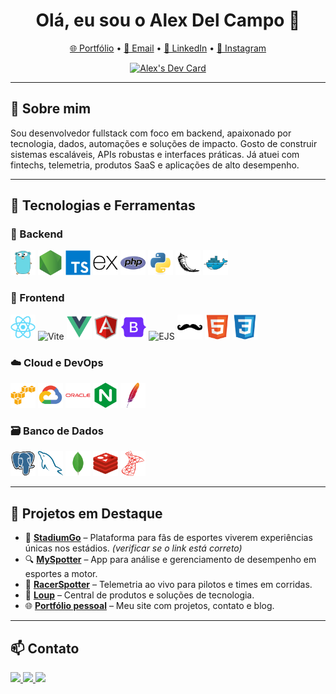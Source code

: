 <h1 align="center">Olá, eu sou o Alex Del Campo 👋</h1>

<p align="center">
  <a href="https://alexcampo.tech/">🌐 Portfólio</a> • 
  <a href="mailto:alex.mdcampo@gmail.com">📧 Email</a> • 
  <a href="https://www.linkedin.com/in/alexdelcampo/">💼 LinkedIn</a> • 
  <a href="https://instagram.com/amdcampo">📸 Instagram</a>
</p>

<p align="center">
  <a href="https://app.daily.dev/alexmaduenodelcampo">
    <img src="https://api.daily.dev/devcards/v2/RPTfkV9MntunWBZmDENDv.png?type=default&r=95i" width="300" alt="Alex's Dev Card"/>
  </a>
</p>

---

## 🚀 Sobre mim

Sou desenvolvedor fullstack com foco em backend, apaixonado por tecnologia, dados, automações e soluções de impacto. Gosto de construir sistemas escaláveis, APIs robustas e interfaces práticas. Já atuei com fintechs, telemetria, produtos SaaS e aplicações de alto desempenho.

---

## 🧠 Tecnologias e Ferramentas

### 🔧 Backend

<p>
  <img src="https://raw.githubusercontent.com/devicons/devicon/master/icons/go/go-original.svg" height="40" alt="Go"/>
  <img src="https://raw.githubusercontent.com/devicons/devicon/master/icons/nodejs/nodejs-original.svg" height="40" alt="Node.js"/>
  <img src="https://raw.githubusercontent.com/devicons/devicon/master/icons/typescript/typescript-original.svg" height="40" alt="TypeScript"/>
  <img src="https://raw.githubusercontent.com/devicons/devicon/master/icons/express/express-original.svg" height="40" alt="Express.js"/>
  <img src="https://raw.githubusercontent.com/devicons/devicon/master/icons/php/php-original.svg" height="40" alt="PHP"/>
  <img src="https://raw.githubusercontent.com/devicons/devicon/master/icons/python/python-original.svg" height="40" alt="Python"/>
  <img src="https://raw.githubusercontent.com/devicons/devicon/master/icons/flask/flask-original.svg" height="40" alt="Flask"/>
  <img src="https://raw.githubusercontent.com/devicons/devicon/master/icons/docker/docker-original.svg" height="40" alt="Docker"/>
</p>

### 🎨 Frontend

<p>
  <img src="https://raw.githubusercontent.com/devicons/devicon/master/icons/react/react-original.svg" height="40" alt="React"/>
  <img src="https://vitejs.dev/logo-with-shadow.png" height="40" alt="Vite"/>
  <img src="https://raw.githubusercontent.com/devicons/devicon/master/icons/vuejs/vuejs-original.svg" height="40" alt="Vue"/>
  <img src="https://raw.githubusercontent.com/devicons/devicon/master/icons/angularjs/angularjs-original.svg" height="40" alt="Angular"/>
  <img src="https://raw.githubusercontent.com/devicons/devicon/master/icons/bootstrap/bootstrap-plain.svg" height="40" alt="Bootstrap"/>
  <img src="https://cdn.icon-icons.com/icons2/2107/PNG/512/file_type_ejs_icon_130626.png" height="40" alt="EJS"/>
  <img src="https://raw.githubusercontent.com/devicons/devicon/master/icons/handlebars/handlebars-original.svg" height="40" alt="Handlebars"/>
  <img src="https://raw.githubusercontent.com/devicons/devicon/master/icons/html5/html5-original.svg" height="40" alt="HTML5"/>
  <img src="https://raw.githubusercontent.com/devicons/devicon/master/icons/css3/css3-original.svg" height="40" alt="CSS3"/>
</p>

### ☁️ Cloud e DevOps

<p>
  <img src="https://raw.githubusercontent.com/devicons/devicon/master/icons/amazonwebservices/amazonwebservices-original.svg" height="40" alt="AWS"/>
  <img src="https://raw.githubusercontent.com/devicons/devicon/master/icons/googlecloud/googlecloud-original.svg" height="40" alt="GCP"/>
  <img src="https://raw.githubusercontent.com/devicons/devicon/master/icons/oracle/oracle-original.svg" height="40" alt="Oracle Cloud"/>
  <img src="https://raw.githubusercontent.com/devicons/devicon/master/icons/nginx/nginx-original.svg" height="40" alt="NGINX"/>
  <img src="https://raw.githubusercontent.com/devicons/devicon/master/icons/apache/apache-original.svg" height="40" alt="Apache"/>
</p>

### 🗃️ Banco de Dados

<p>
  <img src="https://raw.githubusercontent.com/devicons/devicon/master/icons/postgresql/postgresql-original.svg" height="40" alt="PostgreSQL"/>
  <img src="https://raw.githubusercontent.com/devicons/devicon/master/icons/mysql/mysql-original.svg" height="40" alt="MySQL"/>
  <img src="https://raw.githubusercontent.com/devicons/devicon/master/icons/mongodb/mongodb-original.svg" height="40" alt="MongoDB"/>
  <img src="https://raw.githubusercontent.com/devicons/devicon/master/icons/redis/redis-original.svg" height="40" alt="Redis"/>
  <img src="https://raw.githubusercontent.com/devicons/devicon/master/icons/microsoftsqlserver/microsoftsqlserver-plain.svg" height="40" alt="SQL Server"/>
</p>

---

## 🧩 Projetos em Destaque

- 🎯 [**StadiumGo**](https://stadiumgo.io/) – Plataforma para fãs de esportes viverem experiências únicas nos estádios. *(verificar se o link está correto)*
- 🔍 [**MySpotter**](https://myspotter.app/) – App para análise e gerenciamento de desempenho em esportes a motor.
- 🏁 [**RacerSpotter**](https://racerspotter.app/) – Telemetria ao vivo para pilotos e times em corridas.
- 🐺 [**Loup**](https://louphub.com.br/) – Central de produtos e soluções de tecnologia.
- 🌐 [**Portfólio pessoal**](https://alexcampo.tech/) – Meu site com projetos, contato e blog.

---

## 📫 Contato

<p>
  <a href="https://instagram.com/amdcampo" target="_blank">
    <img src="https://img.shields.io/badge/-Instagram-%23E4405F?style=for-the-badge&logo=instagram&logoColor=white">
  </a>
  <a href="mailto:alex.mdcampo@gmail.com">
    <img src="https://img.shields.io/badge/-Gmail-%23333?style=for-the-badge&logo=gmail&logoColor=white">
  </a>
  <a href="https://www.linkedin.com/in/alexdelcampo/" target="_blank">
    <img src="https://img.shields.io/badge/-LinkedIn-%230077B5?style=for-the-badge&logo=linkedin&logoColor=white">
  </a>
</p>
